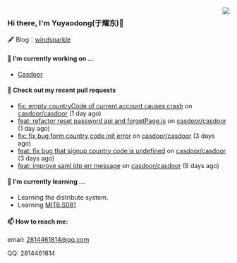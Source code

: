 <img align="right" src="https://github-readme-stats.vercel.app/api?username=leo220yuyaodog&show_icons=true&icon_color=805AD5&text_color=718096&bg_color=ffffff&hide_title=true" />

### Hi there, I'm Yuyaodong(于耀东)👋
🖋 Blog：[windsparkle](https://blog.windsparkle.top)
#### 🔭 I’m currently working on ...
- [Casdoor](https://github.com/casdoor)

#### 🔨 Check out my recent pull requests

- [fix: empty countryCode of current account causes crash](https://github.com/casdoor/casdoor/pull/1603) on [casdoor/casdoor](https://github.com/casdoor/casdoor) (1 day ago)
- [feat: refactor reset password api and forgetPage.js](https://github.com/casdoor/casdoor/pull/1601) on [casdoor/casdoor](https://github.com/casdoor/casdoor) (1 day ago)
- [fix: fix bug form country code init error](https://github.com/casdoor/casdoor/pull/1591) on [casdoor/casdoor](https://github.com/casdoor/casdoor) (3 days ago)
- [feat: fix bug that signup country code is undefined](https://github.com/casdoor/casdoor/pull/1590) on [casdoor/casdoor](https://github.com/casdoor/casdoor) (3 days ago)
- [feat: improve saml idp err message](https://github.com/casdoor/casdoor/pull/1584) on [casdoor/casdoor](https://github.com/casdoor/casdoor) (6 days ago)

#### 🌱 I’m currently learning ...
- Learning the distribute system.
- Learning [MIT6.S081](https://pdos.csail.mit.edu/6.828/2021/schedule.html)

#### 📫 How to reach me:
email: 2814461814@qq.com

QQ: 2814461814

